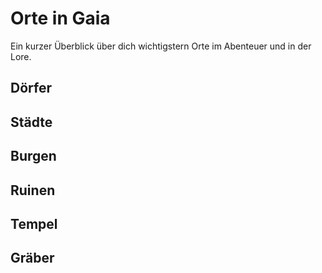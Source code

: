 # Orte in Gaia
Ein kurzer Überblick über dich wichtigstern Orte im Abenteuer und in der Lore.

## Dörfer

## Städte

## Burgen

## Ruinen

## Tempel

## Gräber
